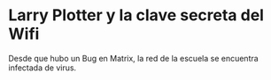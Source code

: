 # Larry Plotter y la clave secreta del Wifi

Desde que hubo un Bug en Matrix, la red de la escuela se encuentra 
infectada de virus.
